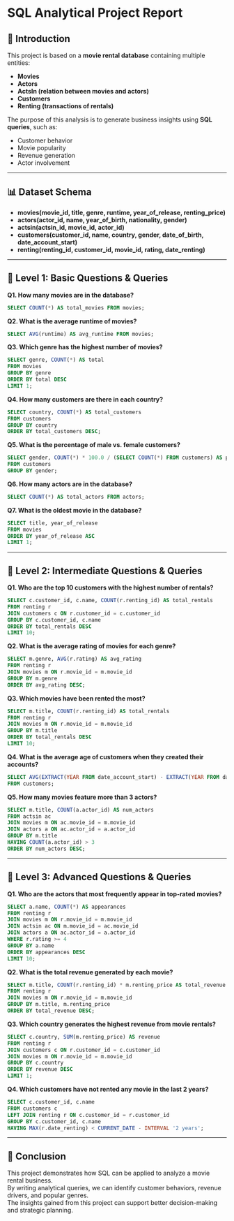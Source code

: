 # SQL Analytical Project Report

## 📌 Introduction
This project is based on a **movie rental database** containing multiple entities:  
- **Movies**  
- **Actors**  
- **ActsIn (relation between movies and actors)**  
- **Customers**  
- **Renting (transactions of rentals)**  

The purpose of this analysis is to generate business insights using **SQL queries**, such as:  
- Customer behavior  
- Movie popularity  
- Revenue generation  
- Actor involvement  

---

## 📊 Dataset Schema
- **movies(movie_id, title, genre, runtime, year_of_release, renting_price)**  
- **actors(actor_id, name, year_of_birth, nationality, gender)**  
- **actsin(actsin_id, movie_id, actor_id)**  
- **customers(customer_id, name, country, gender, date_of_birth, date_account_start)**  
- **renting(renting_id, customer_id, movie_id, rating, date_renting)**  

---

## 🔹 Level 1: Basic Questions & Queries

**Q1. How many movies are in the database?**  
```sql
SELECT COUNT(*) AS total_movies FROM movies;
```

**Q2. What is the average runtime of movies?**  
```sql
SELECT AVG(runtime) AS avg_runtime FROM movies;
```

**Q3. Which genre has the highest number of movies?**  
```sql
SELECT genre, COUNT(*) AS total
FROM movies
GROUP BY genre
ORDER BY total DESC
LIMIT 1;
```

**Q4. How many customers are there in each country?**  
```sql
SELECT country, COUNT(*) AS total_customers
FROM customers
GROUP BY country
ORDER BY total_customers DESC;
```

**Q5. What is the percentage of male vs. female customers?**  
```sql
SELECT gender, COUNT(*) * 100.0 / (SELECT COUNT(*) FROM customers) AS percentage
FROM customers
GROUP BY gender;
```

**Q6. How many actors are in the database?**  
```sql
SELECT COUNT(*) AS total_actors FROM actors;
```

**Q7. What is the oldest movie in the database?**  
```sql
SELECT title, year_of_release
FROM movies
ORDER BY year_of_release ASC
LIMIT 1;
```

---

## 🔹 Level 2: Intermediate Questions & Queries

**Q1. Who are the top 10 customers with the highest number of rentals?**  
```sql
SELECT c.customer_id, c.name, COUNT(r.renting_id) AS total_rentals
FROM renting r
JOIN customers c ON r.customer_id = c.customer_id
GROUP BY c.customer_id, c.name
ORDER BY total_rentals DESC
LIMIT 10;
```

**Q2. What is the average rating of movies for each genre?**  
```sql
SELECT m.genre, AVG(r.rating) AS avg_rating
FROM renting r
JOIN movies m ON r.movie_id = m.movie_id
GROUP BY m.genre
ORDER BY avg_rating DESC;
```

**Q3. Which movies have been rented the most?**  
```sql
SELECT m.title, COUNT(r.renting_id) AS total_rentals
FROM renting r
JOIN movies m ON r.movie_id = m.movie_id
GROUP BY m.title
ORDER BY total_rentals DESC
LIMIT 10;
```

**Q4. What is the average age of customers when they created their accounts?**  
```sql
SELECT AVG(EXTRACT(YEAR FROM date_account_start) - EXTRACT(YEAR FROM date_of_birth)) AS avg_start_age
FROM customers;
```

**Q5. How many movies feature more than 3 actors?**  
```sql
SELECT m.title, COUNT(a.actor_id) AS num_actors
FROM actsin ac
JOIN movies m ON ac.movie_id = m.movie_id
JOIN actors a ON ac.actor_id = a.actor_id
GROUP BY m.title
HAVING COUNT(a.actor_id) > 3
ORDER BY num_actors DESC;
```

---

## 🔹 Level 3: Advanced Questions & Queries

**Q1. Who are the actors that most frequently appear in top-rated movies?**  
```sql
SELECT a.name, COUNT(*) AS appearances
FROM renting r
JOIN movies m ON r.movie_id = m.movie_id
JOIN actsin ac ON m.movie_id = ac.movie_id
JOIN actors a ON ac.actor_id = a.actor_id
WHERE r.rating >= 4
GROUP BY a.name
ORDER BY appearances DESC
LIMIT 10;
```

**Q2. What is the total revenue generated by each movie?**  
```sql
SELECT m.title, COUNT(r.renting_id) * m.renting_price AS total_revenue
FROM renting r
JOIN movies m ON r.movie_id = m.movie_id
GROUP BY m.title, m.renting_price
ORDER BY total_revenue DESC;
```

**Q3. Which country generates the highest revenue from movie rentals?**  
```sql
SELECT c.country, SUM(m.renting_price) AS revenue
FROM renting r
JOIN customers c ON r.customer_id = c.customer_id
JOIN movies m ON r.movie_id = m.movie_id
GROUP BY c.country
ORDER BY revenue DESC
LIMIT 1;
```



**Q4. Which customers have not rented any movie in the last 2 years?**  
```sql
SELECT c.customer_id, c.name
FROM customers c
LEFT JOIN renting r ON c.customer_id = r.customer_id
GROUP BY c.customer_id, c.name
HAVING MAX(r.date_renting) < CURRENT_DATE - INTERVAL '2 years';
```

---

## 📌 Conclusion
This project demonstrates how SQL can be applied to analyze a movie rental business.  
By writing analytical queries, we can identify customer behaviors, revenue drivers, and popular genres.  
The insights gained from this project can support better decision-making and strategic planning.

